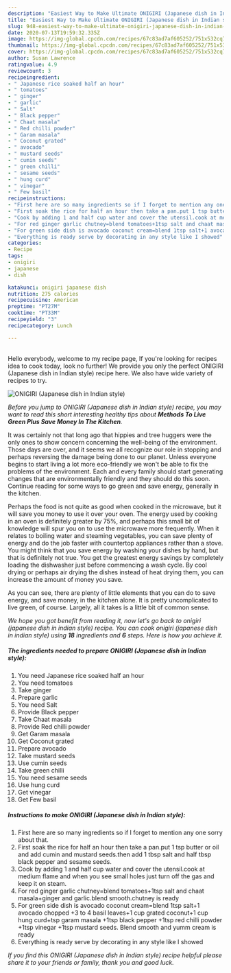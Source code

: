 ```yaml
---
description: "Easiest Way to Make Ultimate ONIGIRI (Japanese dish in Indian style)"
title: "Easiest Way to Make Ultimate ONIGIRI (Japanese dish in Indian style)"
slug: 948-easiest-way-to-make-ultimate-onigiri-japanese-dish-in-indian-style
date: 2020-07-13T19:59:32.335Z
image: https://img-global.cpcdn.com/recipes/67c83ad7af605252/751x532cq70/onigiri-japanese-dish-in-indian-style-recipe-main-photo.jpg
thumbnail: https://img-global.cpcdn.com/recipes/67c83ad7af605252/751x532cq70/onigiri-japanese-dish-in-indian-style-recipe-main-photo.jpg
cover: https://img-global.cpcdn.com/recipes/67c83ad7af605252/751x532cq70/onigiri-japanese-dish-in-indian-style-recipe-main-photo.jpg
author: Susan Lawrence
ratingvalue: 4.9
reviewcount: 3
recipeingredient:
- " Japanese rice soaked half an hour"
- " tomatoes"
- " ginger"
- " garlic"
- " Salt"
- " Black pepper"
- " Chaat masala"
- " Red chilli powder"
- " Garam masala"
- " Coconut grated"
- " avocado"
- " mustard seeds"
- " cumin seeds"
- " green chilli"
- " sesame seeds"
- " hung curd"
- " vinegar"
- " Few basil"
recipeinstructions:
- "First here are so many ingredients so if I forget to mention any one sorry about that."
- "First soak the rice for half an hour then take a pan.put 1 tsp butter or oil and add cumin and mustard seeds.then add 1 tbsp salt and half tbsp black pepper and sesame seeds."
- "Cook by adding 1 and half cup water and cover the utensil.cook at medium flame and when you see small holes just turn off the gas and keep it on steam."
- "For red ginger garlic chutney=blend tomatoes+1tsp salt and chaat masala+ginger and garlic.blend smooth.chutney is ready"
- "For green side dish is avocado coconut cream=blend 1tsp salt+1 avocado chopped +3 to 4 basil leaves+1 cup grated coconut+1 cup hung curd+tsp garam masala +1tsp black pepper +1tsp red chilli powder +1tsp vinegar +1tsp mustard seeds. Blend smooth and yumm cream is ready"
- "Everything is ready serve by decorating in any style like I showed"
categories:
- Recipe
tags:
- onigiri
- japanese
- dish

katakunci: onigiri japanese dish 
nutrition: 275 calories
recipecuisine: American
preptime: "PT27M"
cooktime: "PT33M"
recipeyield: "3"
recipecategory: Lunch

---
```

<br>
Hello everybody, welcome to my recipe page, If you're looking for recipes idea to cook today, look no further! We provide you only the perfect ONIGIRI (Japanese dish in Indian style) recipe here. We also have wide variety of recipes to try.
<br>


![ONIGIRI (Japanese dish in Indian style)](https://img-global.cpcdn.com/recipes/67c83ad7af605252/751x532cq70/onigiri-japanese-dish-in-indian-style-recipe-main-photo.jpg)

<i>Before you jump to ONIGIRI (Japanese dish in Indian style) recipe, you may want to read this short interesting healthy tips about 
<strong>Methods To Live Green Plus Save Money In The Kitchen</strong>.</i>
</br>

It was certainly not that long ago that hippies and tree huggers were the only ones to show concern concerning the well-being of the environment. Those days are over, and it seems we all recognize our role in stopping and perhaps reversing the damage being done to our planet. Unless everyone begins to start living a lot more eco-friendly we won't be able to fix the problems of the environment. Each and every family should start generating changes that are environmentally friendly and they should do this soon. Continue reading for some ways to go green and save energy, generally in the kitchen.

Perhaps the food is not quite as good when cooked in the microwave, but it will save you money to use it over your oven. The energy used by cooking in an oven is definitely greater by 75%, and perhaps this small bit of knowledge will spur you on to use the microwave more frequently. When it relates to boiling water and steaming vegetables, you can save plenty of energy and do the job faster with countertop appliances rather than a stove. You might think that you save energy by washing your dishes by hand, but that is definitely not true. You get the greatest energy savings by completely loading the dishwasher just before commencing a wash cycle. By cool drying or perhaps air drying the dishes instead of heat drying them, you can increase the amount of money you save.

As you can see, there are plenty of little elements that you can do to save energy, and save money, in the kitchen alone. It is pretty uncomplicated to live green, of course. Largely, all it takes is a little bit of common sense.


<i>We hope you got benefit from reading it, now let's go back to onigiri (japanese dish in indian style) recipe. You can cook onigiri (japanese dish in indian style) using <strong>18</strong> ingredients and <strong>6</strong> steps. Here is how you achieve it.
</i>

##### The ingredients needed to prepare ONIGIRI (Japanese dish in Indian style):

1. You need  Japanese rice soaked half an hour
1. You need  tomatoes
1. Take  ginger
1. Prepare  garlic
1. You need  Salt
1. Provide  Black pepper
1. Take  Chaat masala
1. Provide  Red chilli powder
1. Get  Garam masala
1. Get  Coconut grated
1. Prepare  avocado
1. Take  mustard seeds
1. Use  cumin seeds
1. Take  green chilli
1. You need  sesame seeds
1. Use  hung curd
1. Get  vinegar
1. Get  Few basil


##### Instructions to make ONIGIRI (Japanese dish in Indian style):

1. First here are so many ingredients so if I forget to mention any one sorry about that.
1. First soak the rice for half an hour then take a pan.put 1 tsp butter or oil and add cumin and mustard seeds.then add 1 tbsp salt and half tbsp black pepper and sesame seeds.
1. Cook by adding 1 and half cup water and cover the utensil.cook at medium flame and when you see small holes just turn off the gas and keep it on steam.
1. For red ginger garlic chutney=blend tomatoes+1tsp salt and chaat masala+ginger and garlic.blend smooth.chutney is ready
1. For green side dish is avocado coconut cream=blend 1tsp salt+1 avocado chopped +3 to 4 basil leaves+1 cup grated coconut+1 cup hung curd+tsp garam masala +1tsp black pepper +1tsp red chilli powder +1tsp vinegar +1tsp mustard seeds. Blend smooth and yumm cream is ready
1. Everything is ready serve by decorating in any style like I showed


<i>If you find this ONIGIRI (Japanese dish in Indian style) recipe helpful please share it to your friends or family, thank you and good luck.</i>
